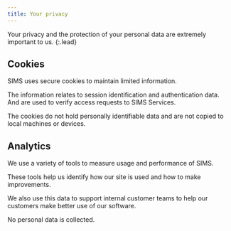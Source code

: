 ```yaml
---
title: Your privacy
---
```


Your privacy and the protection of your personal data are extremely important to us.
{:.lead}

## Cookies

SIMS uses secure cookies to maintain limited information. 

The information relates to session identification and authentication data. And are used to verify access requests to SIMS Services.

The cookies do not hold personally identifiable data and are not copied to local machines or devices.

## Analytics

We use a variety of tools to measure usage and performance of SIMS.

These tools help us identify how our site is used and how to make improvements.

We also use this data to support internal customer teams to help our customers make better use of our software.

No personal data is collected.